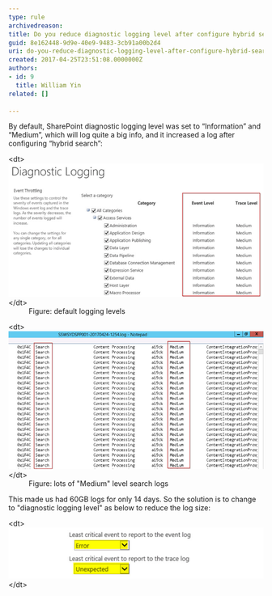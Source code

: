 ```yaml
---
type: rule
archivedreason: 
title: Do you reduce diagnostic logging level after configure hybrid search?
guid: 8e162448-9d9e-40e9-9483-3cb91a00b2d4
uri: do-you-reduce-diagnostic-logging-level-after-configure-hybrid-search
created: 2017-04-25T23:51:08.0000000Z
authors:
- id: 9
  title: William Yin
related: []

---
```


By default, SharePoint diagnostic logging level was set to “Information” and “Medium”, which will log quite a big info, and it increased a log after configuring “hybrid search”:

<!--endintro-->
<dl class="image">&lt;dt&gt;<img src="sp-diagnostic-logging.jpg" alt="sp-diagnostic-logging.jpg">&lt;/dt&gt;<dd>Figure: default logging levels<br></dd></dl><dl class="image">&lt;dt&gt;<img src="sp-diagnostic-logging-2.jpg" alt="sp-diagnostic-logging-2.jpg">&lt;/dt&gt;<dd>Figure: lots of "Medium" level search logs</dd></dl>This made us had 60GB logs for only 14 days.
So the solution is to change to "diagnostic logging level" as below to reduce the log size:
<dl class="image">&lt;dt&gt;<img src="sp-diagnostic-logging-3.jpg" alt="sp-diagnostic-logging-3.jpg">&lt;/dt&gt;</dl>
